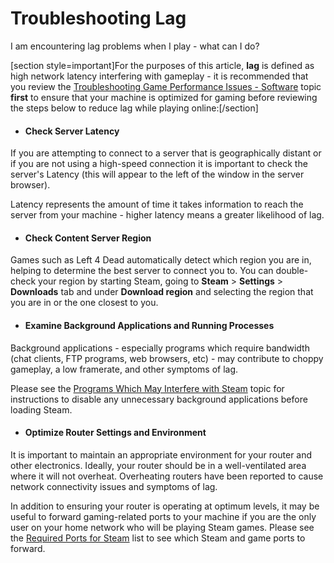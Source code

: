 # Troubleshooting Lag

I am encountering lag problems when I play - what can I do?  
  
[section style=important]For the purposes of this article, **lag** is defined as high network latency interfering with gameplay - it is recommended that you review the [Troubleshooting Game Performance Issues - Software](https://help.steampowered.com/en/faqs/view/5B03-A517-D747-9421) topic **first** to ensure that your machine is optimized for gaming before reviewing the steps below to reduce lag while playing online:[/section] 
* #### Check Server Latency
If you are attempting to connect to a server that is geographically distant or if you are not using a high-speed connection it is important to check the server's Latency (this will appear to the left of the window in the server browser).  
  
Latency represents the amount of time it takes information to reach the server from your machine - higher latency means a greater likelihood of lag.
* #### Check Content Server Region
Games such as Left 4 Dead automatically detect which region you are in, helping to determine the best server to connect you to.  You can double-check your region by starting Steam, going to **Steam** > **Settings** > **Downloads** tab and under **Download region** and selecting the region that you are in or the one closest to you.
* #### Examine Background Applications and Running Processes
Background applications - especially programs which require bandwidth (chat clients, FTP programs, web browsers, etc) - may contribute to choppy gameplay, a low framerate, and other symptoms of lag.  
  
Please see the [Programs Which May Interfere with Steam](https://help.steampowered.com/en/faqs/view/1F39-DCB4-FF28-5748) topic for instructions to disable any unnecessary background applications before loading Steam.
* #### Optimize Router Settings and Environment
It is important to maintain an appropriate environment for your router and other electronics. Ideally, your router should be in a well-ventilated area where it will not overheat. Overheating routers have been reported to cause network connectivity issues and symptoms of lag.  
  
In addition to ensuring your router is operating at optimum levels, it may be useful to forward gaming-related ports to your machine if you are the only user on your home network who will be playing Steam games. Please see the [Required Ports for Steam](https://help.steampowered.com/en/faqs/view/669A-2F68-D1D1-A5EC#ports) list to see which Steam and game ports to forward.

  
  
  
  
